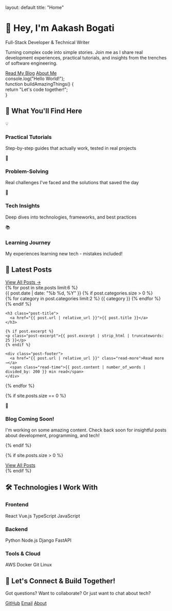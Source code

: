 layout: default
title: "Home"
<div class="hero-section">
  <div class="hero-content">
    <div class="hero-text">
      <h1 class="hero-title">👋 Hey, I'm Aakash Bogati</h1>
      <p class="hero-subtitle">Full-Stack Developer & Technical Writer</p>
      <p class="hero-description">
        Turning complex code into simple stories. Join me as I share real development experiences, 
        practical tutorials, and insights from the trenches of software engineering.
      </p>
      <div class="hero-buttons">
        <a href="{{ '/blog/' | relative_url }}" class="btn-primary">Read My Blog</a>
        <a href="{{ '/about/' | relative_url }}" class="btn-secondary">About Me</a>
      </div>
    </div>
    <div class="hero-visual">
      <div class="code-animation">
        <div class="code-line">console.log("Hello World!");</div>
        <div class="code-line">function buildAmazingThings() {</div>
        <div class="code-line">  return "Let's code together!";</div>
        <div class="code-line">}</div>
      </div>
    </div>
  </div>
</div>
<section class="what-you-find">
  <div class="container">
    <h2 class="section-title">🚀 What You'll Find Here</h2>
<div class="features-grid">
  <div class="feature-card">
    <div class="feature-icon">💡</div>
    <h3>Practical Tutorials</h3>
    <p>Step-by-step guides that actually work, tested in real projects</p>
  </div>
  
  <div class="feature-card">
    <div class="feature-icon">🔧</div>
    <h3>Problem-Solving</h3>
    <p>Real challenges I've faced and the solutions that saved the day</p>
  </div>
  
  <div class="feature-card">
    <div class="feature-icon">🚀</div>
    <h3>Tech Insights</h3>
    <p>Deep dives into technologies, frameworks, and best practices</p>
  </div>
  
  <div class="feature-card">
    <div class="feature-icon">📚</div>
    <h3>Learning Journey</h3>
    <p>My experiences learning new tech - mistakes included!</p>
  </div>
</div>
  </div>
</section>
<section class="recent-posts">
  <div class="container">
    <div class="section-header">
      <h2 class="section-title">📝 Latest Posts</h2>
      <a href="{{ '/blog/' | relative_url }}" class="view-all-link">View All Posts →</a>
    </div>
<div class="posts-grid">
  {% for post in site.posts limit:6 %}
  <article class="post-card">
    <div class="post-header">
      <time class="post-date">{{ post.date | date: "%b %d, %Y" }}</time>
      {% if post.categories.size > 0 %}
      <div class="post-categories">
        {% for category in post.categories limit:2 %}
        <span class="category-tag">{{ category }}</span>
        {% endfor %}
      </div>
      {% endif %}
    </div>
    
    <h3 class="post-title">
      <a href="{{ post.url | relative_url }}">{{ post.title }}</a>
    </h3>
    
    {% if post.excerpt %}
    <p class="post-excerpt">{{ post.excerpt | strip_html | truncatewords: 25 }}</p>
    {% endif %}
    
    <div class="post-footer">
      <a href="{{ post.url | relative_url }}" class="read-more">Read more →</a>
      <span class="read-time">{{ post.content | number_of_words | divided_by: 200 }} min read</span>
    </div>
  </article>
  {% endfor %}
  
  {% if site.posts.size == 0 %}
  <div class="no-posts-card">
    <div class="no-posts-icon">📝</div>
    <h3>Blog Coming Soon!</h3>
    <p>I'm working on some amazing content. Check back soon for insightful posts about development, programming, and tech!</p>
  </div>
  {% endif %}
</div>

{% if site.posts.size > 0 %}
<div class="view-all-center">
  <a href="{{ '/blog/' | relative_url }}" class="btn-primary">View All Posts</a>
</div>
{% endif %}
  </div>
</section>
<section class="technologies">
  <div class="container">
    <h2 class="section-title">🛠️ Technologies I Work With</h2>
<div class="tech-grid">
  <div class="tech-category">
    <h3>Frontend</h3>
    <div class="tech-tags">
      <span class="tech-tag">React</span>
      <span class="tech-tag">Vue.js</span>
      <span class="tech-tag">TypeScript</span>
      <span class="tech-tag">JavaScript</span>
    </div>
  </div>
  
  <div class="tech-category">
    <h3>Backend</h3>
    <div class="tech-tags">
      <span class="tech-tag">Python</span>
      <span class="tech-tag">Node.js</span>
      <span class="tech-tag">Django</span>
      <span class="tech-tag">FastAPI</span>
    </div>
  </div>
  
  <div class="tech-category">
    <h3>Tools & Cloud</h3>
    <div class="tech-tags">
      <span class="tech-tag">AWS</span>
      <span class="tech-tag">Docker</span>
      <span class="tech-tag">Git</span>
      <span class="tech-tag">Linux</span>
    </div>
  </div>
</div>
  </div>
</section>
<section class="cta-section">
  <div class="container">
    <div class="cta-content">
      <h2>🤝 Let's Connect & Build Together!</h2>
      <p>Got questions? Want to collaborate? Or just want to chat about tech?</p>
  <div class="connect-buttons">
    <a href="https://github.com/{{ site.github_username }}" class="social-btn">GitHub</a>
    <a href="mailto:{{ site.email }}" class="social-btn">Email</a>
    <a href="{{ '/about/' | relative_url }}" class="social-btn">About</a>
  </div>
</div>
  </div>
</section>
